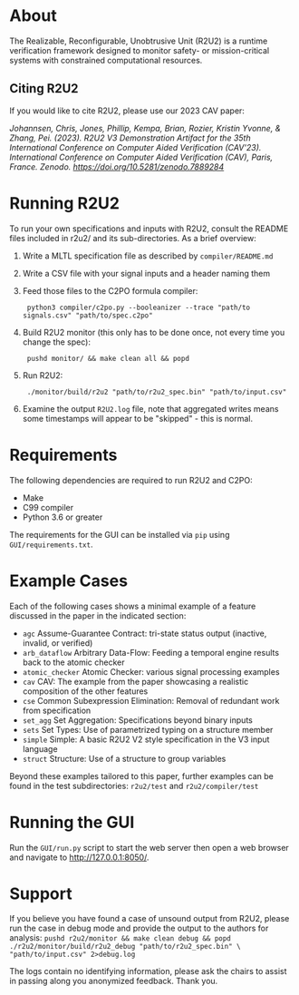 
# About
The Realizable, Reconfigurable, Unobtrusive Unit (R2U2) is a runtime verification
framework designed to monitor safety- or mission-critical systems with
constrained computational resources. 

## Citing R2U2

If you would like to cite R2U2, please use our 2023 CAV paper: 

*Johannsen, Chris, Jones, Phillip, Kempa, Brian, Rozier, Kristin Yvonne, & Zhang, Pei. (2023). R2U2 V3 Demonstration Artifact for the 35th International Conference on Computer Aided Verification (CAV'23). International Conference on Computer Aided Verification (CAV), Paris, France. Zenodo. https://doi.org/10.5281/zenodo.7889284*

# Running R2U2

To run your own specifications and inputs with R2U2, consult the README files
included in r2u2/ and its sub-directories. As a brief overview:

1) Write a MLTL specification file as described by `compiler/README.md`

2) Write a CSV file with your signal inputs and a header naming them

3) Feed those files to the C2PO formula compiler:
        
        python3 compiler/c2po.py --booleanizer --trace "path/to signals.csv" "path/to/spec.c2po" 

4) Build R2U2 monitor (this only has to be done once, not every time you 
   change the spec):
    
        pushd monitor/ && make clean all && popd

5) Run R2U2:
    
        ./monitor/build/r2u2 "path/to/r2u2_spec.bin" "path/to/input.csv"

5) Examine the output `R2U2.log` file, note that aggregated writes means some
timestamps will appear to be "skipped" - this is normal.

# Requirements 

The following dependencies are required to run R2U2 and C2PO: 
- Make 
- C99 compiler 
- Python 3.6 or greater

The requirements for the GUI can be installed via `pip` using `GUI/requirements.txt`.

# Example Cases

Each of the following cases shows a minimal example of a feature discussed in
the paper in the indicated section:
- `agc`         Assume-Guarantee Contract: tri-state status 
                              output (inactive, invalid, or verified)
- `arb_dataflow`    Arbitrary Data-Flow: Feeding a temporal engine 
                            results back to the atomic checker
- `atomic_checker`  Atomic Checker: various signal processing examples
- `cav`             CAV: The example from the paper showcasing a 
                              realistic composition of the other features
- `cse`             Common Subexpression Elimination: Removal of 
                              redundant work from specification
- `set_agg`          Set Aggregation: Specifications beyond binary 
                              inputs
- `sets`            Set Types: Use of parametrized typing on a 
                              structure member
- `simple`          Simple: A basic R2U2 V2 style specification in the 
                            V3 input language
- `struct`          Structure: Use of a structure to group variables

Beyond these examples tailored to this paper, further examples can be found in
the test subdirectories: `r2u2/test` and `r2u2/compiler/test`

# Running the GUI

Run the `GUI/run.py` script to start the web server then open a web browser and navigate to
http://127.0.0.1:8050/.

# Support 

If you believe you have found a case of unsound output from R2U2,
please run the case in debug mode and provide the output to the authors for
analysis: 
    `pushd r2u2/monitor && make clean debug && popd`
    `./r2u2/monitor/build/r2u2_debug "path/to/r2u2_spec.bin" \
        "path/to/input.csv" 2>debug.log` 

The logs contain no identifying information, please ask the chairs to assist in
passing along you anonymized feedback. Thank you.